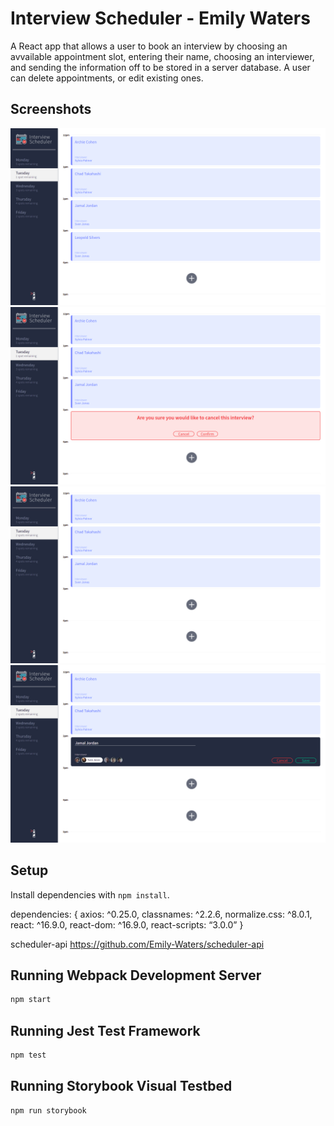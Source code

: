# Interview Scheduler - Emily Waters

A React app that allows a user to book an interview by choosing an avvailable appointment slot, entering their name, choosing an interviewer, and sending the information off to be stored in a server database. A user can delete appointments, or edit existing ones.

## Screenshots

!['Layout'](https://github.com/Emily-Waters/scheduler/blob/master/public/docs/layout.png)
!['Delete'](https://github.com/Emily-Waters/scheduler/blob/master/public/docs/delete.png)
!['Updated Spots'](https://github.com/Emily-Waters/scheduler/blob/master/public/docs/layout-with-updated-spots.png)
!['Edit'](https://github.com/Emily-Waters/scheduler/blob/master/public/docs/edit.png)

## Setup

Install dependencies with `npm install`.

dependencies: {
axios: ^0.25.0,
classnames: ^2.2.6,
normalize.css: ^8.0.1,
react: ^16.9.0,
react-dom: ^16.9.0,
react-scripts: “3.0.0”
}

scheduler-api
https://github.com/Emily-Waters/scheduler-api

## Running Webpack Development Server

```sh
npm start
```

## Running Jest Test Framework

```sh
npm test
```

## Running Storybook Visual Testbed

```sh
npm run storybook
```
